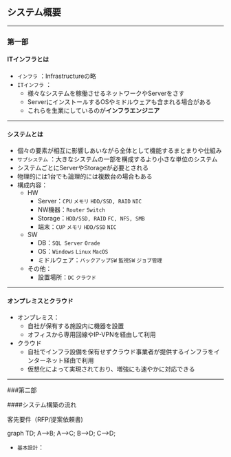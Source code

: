 ## システム概要

--- 

### 第一部


#### ITインフラとは

- `インフラ` ：Infrastructureの略
- `ITインフラ` ：
  - 様々なシステムを稼働させるネットワークやServerをさす
  - ServerにインストールするOSやミドルウェアも含まれる場合がある
  - これらを生業にしているのが**インフラエンジニア**

---

#### システムとは

- 個々の要素が相互に影響しあいながら全体として機能するまとまりや仕組み
- `サブシステム` ：大きなシステムの一部を構成するより小さな単位のシステム
- システムごとにServerやStorageが必要とされる
- 物理的には1台でも論理的には複数台の場合もある
- 構成内容：
  - HW
    - Server：`CPU` `メモリ` `HDD/SSD, RAID` `NIC`
    - NW機器：`Router` `Switch`
    - Storage：`HDD/SSD, RAID` `FC, NFS, SMB`
    - 端末：`CUP` `メモリ` `HDD/SSD` `NIC`
  - SW
    - DB：`SQL Server` `Orade`
    - OS：`Windows` `Linux` `MacOS`
    - ミドルウェア：`バックアップSW` `監視SW` `ジョブ管理`
  - その他：
    - 設置場所：`DC` `クラウド`

---

#### オンプレミスとクラウド

- オンプレミス：
  - 自社が保有する施設内に機器を設置
  - オフィスから専用回線やIP-VPNを経由して利用
- クラウド
  - 自社でインフラ設備を保有せずクラウド事業者が提供するインフラをインターネット経由で利用
  - 仮想化によって実現されており、増強にも速やかに対応できる

---

###第二部

####システム構築の流れ

客先要件（RFP/提案依頼書)

graph TD;
A-->B;
A-->C;
B-->D;
C-->D;

- `基本設計`：
